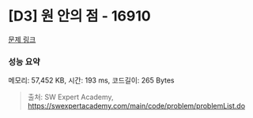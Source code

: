 # [D3] 원 안의 점 - 16910 

[문제 링크](https://swexpertacademy.com/main/code/problem/problemDetail.do?contestProbId=AYcllbDqUVgDFASR) 

### 성능 요약

메모리: 57,452 KB, 시간: 193 ms, 코드길이: 265 Bytes



> 출처: SW Expert Academy, https://swexpertacademy.com/main/code/problem/problemList.do